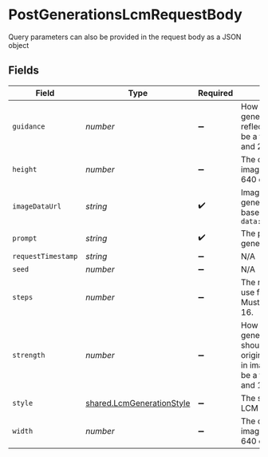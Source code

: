 # PostGenerationsLcmRequestBody

Query parameters can also be provided in the request body as a JSON object


## Fields

| Field                                                                                                                            | Type                                                                                                                             | Required                                                                                                                         | Description                                                                                                                      |
| -------------------------------------------------------------------------------------------------------------------------------- | -------------------------------------------------------------------------------------------------------------------------------- | -------------------------------------------------------------------------------------------------------------------------------- | -------------------------------------------------------------------------------------------------------------------------------- |
| `guidance`                                                                                                                       | *number*                                                                                                                         | :heavy_minus_sign:                                                                                                               | How strongly the generation should reflect the prompt. Must be a float between 0.5 and 20.                                       |
| `height`                                                                                                                         | *number*                                                                                                                         | :heavy_minus_sign:                                                                                                               | The output width of the image. Must be 512, 640 or 1024.                                                                         |
| `imageDataUrl`                                                                                                                   | *string*                                                                                                                         | :heavy_check_mark:                                                                                                               | Image data used to generate image. In base64 format. Prefix: `data:image/jpeg;base64,`                                           |
| `prompt`                                                                                                                         | *string*                                                                                                                         | :heavy_check_mark:                                                                                                               | The prompt used to generate images                                                                                               |
| `requestTimestamp`                                                                                                               | *string*                                                                                                                         | :heavy_minus_sign:                                                                                                               | N/A                                                                                                                              |
| `seed`                                                                                                                           | *number*                                                                                                                         | :heavy_minus_sign:                                                                                                               | N/A                                                                                                                              |
| `steps`                                                                                                                          | *number*                                                                                                                         | :heavy_minus_sign:                                                                                                               | The number of steps to use for the generation. Must be between 4 and 16.                                                         |
| `strength`                                                                                                                       | *number*                                                                                                                         | :heavy_minus_sign:                                                                                                               | How strongly the generated images should reflect the original image supplied in imageDataUrl. Must be a float between 0.1 and 1. |
| `style`                                                                                                                          | [shared.LcmGenerationStyle](../../../sdk/models/shared/lcmgenerationstyle.md)                                                    | :heavy_minus_sign:                                                                                                               | The style to generate LCM images with.                                                                                           |
| `width`                                                                                                                          | *number*                                                                                                                         | :heavy_minus_sign:                                                                                                               | The output width of the image. Must be 512, 640 or 1024.                                                                         |